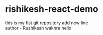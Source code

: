 # rishikesh-react-demo
this is my fist git repository
add new line <br>
author - Rushikesh wakhre
hello